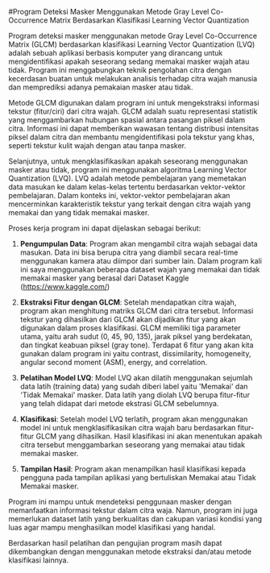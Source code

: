 #Program Deteksi Masker Menggunakan Metode Gray Level Co-Occurrence Matrix Berdasarkan Klasifikasi Learning Vector Quantization

Program deteksi masker menggunakan metode Gray Level Co-Occurrence Matrix (GLCM) berdasarkan klasifikasi Learning Vector Quantization (LVQ) adalah sebuah aplikasi berbasis komputer yang dirancang untuk mengidentifikasi apakah seseorang sedang memakai masker wajah atau tidak. Program ini menggabungkan teknik pengolahan citra dengan kecerdasan buatan untuk melakukan analisis terhadap citra wajah manusia dan memprediksi adanya pemakaian masker atau tidak.

Metode GLCM digunakan dalam program ini untuk mengekstraksi informasi tekstur (fitur/ciri) dari citra wajah. GLCM adalah suatu representasi statistik yang menggambarkan hubungan spasial antara pasangan piksel dalam citra. Informasi ini dapat memberikan wawasan tentang distribusi intensitas piksel dalam citra dan membantu mengidentifikasi pola tekstur yang khas, seperti tekstur kulit wajah dengan atau tanpa masker.

Selanjutnya, untuk mengklasifikasikan apakah seseorang menggunakan masker atau tidak, program ini menggunakan algoritma Learning Vector Quantization (LVQ). LVQ adalah metode pembelajaran yang memetakan data masukan ke dalam kelas-kelas tertentu berdasarkan vektor-vektor pembelajaran. Dalam konteks ini, vektor-vektor pembelajaran akan mencerminkan karakteristik tekstur yang terkait dengan citra wajah yang memakai  dan yang tidak memakai masker.

Proses kerja program ini dapat dijelaskan sebagai berikut:

1. **Pengumpulan Data**: Program akan mengambil citra wajah sebagai data masukan. Data ini bisa berupa citra yang diambil secara real-time menggunakan kamera atau diimpor dari sumber lain. Dalam program kali ini saya menggunakan beberapa dataset wajah yang memakai dan tidak memakai masker yang berasal dari  Dataset Kaggle (https://www.kaggle.com/) 

2. **Ekstraksi Fitur dengan GLCM**: Setelah mendapatkan citra wajah, program akan menghitung matriks GLCM dari citra tersebut. Informasi tekstur yang dihasilkan dari GLCM akan dijadikan fitur yang akan digunakan dalam proses klasifikasi. GLCM memiliki tiga parameter utama, yaitu arah sudut (0, 45, 90, 135), jarak piksel yang berdekatan, dan tingkat keabuan piksel (gray tone). Terdapat 6 fitur yang akan kita gunakan dalam program ini yaitu contrast, dissimilarity, homogeneity, angular second moment (ASM), energy, and correlation.

3. **Pelatihan Model LVQ**: Model LVQ akan dilatih menggunakan sejumlah data latih (training data) yang sudah diberi label yaitu 'Memakai' dan 'Tidak Memakai' masker. Data latih yang diolah LVQ berupa fitur-fitur yang telah didapat dari metode ekstrasi GLCM sebelumnya.

4. **Klasifikasi**: Setelah model LVQ terlatih, program akan menggunakan model ini untuk mengklasifikasikan citra wajah baru berdasarkan fitur-fitur GLCM yang dihasilkan. Hasil klasifikasi ini akan menentukan apakah citra tersebut menggambarkan seseorang yang memakai atau tidak memakai masker.

5. **Tampilan Hasil**: Program akan menampilkan hasil klasifikasi kepada pengguna pada tampilan aplikasi yang bertuliskan Memakai atau Tidak Memakai masker.

Program ini mampu untuk mendeteksi penggunaan masker dengan memanfaatkan informasi tekstur dalam citra waja. Namun, program ini juga memerlukan dataset latih yang berkualitas dan cakupan variasi kondisi yang luas agar mampu menghasilkan model klasifikasi yang handal.

Berdasarkan hasil pelatihan dan pengujian program masih dapat dikembangkan dengan menggunakan metode ekstraksi dan/atau metode klasifikasi lainnya.

